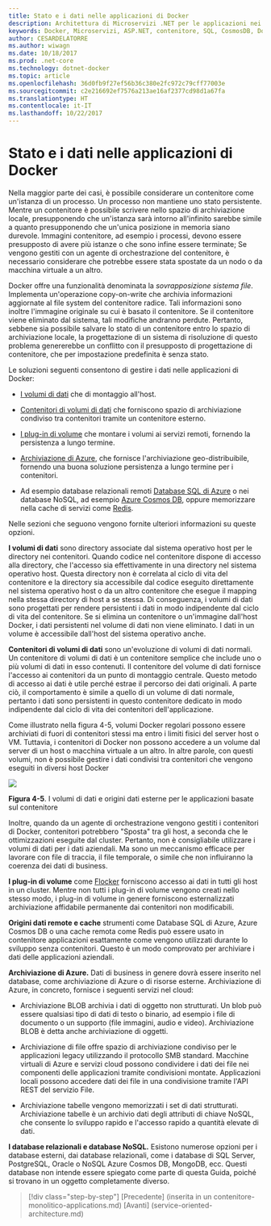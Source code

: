 ```yaml
---
title: Stato e i dati nelle applicazioni di Docker
description: Architettura di Microservizi .NET per le applicazioni nei contenitori .NET | Stato e i dati nelle applicazioni di Docker
keywords: Docker, Microservizi, ASP.NET, contenitore, SQL, CosmosDB, Docker
author: CESARDELATORRE
ms.author: wiwagn
ms.date: 10/18/2017
ms.prod: .net-core
ms.technology: dotnet-docker
ms.topic: article
ms.openlocfilehash: 36d0fb9f27ef56b36c380e2fc972c79cff77003e
ms.sourcegitcommit: c2e216692ef7576a213ae16af2377cd98d1a67fa
ms.translationtype: HT
ms.contentlocale: it-IT
ms.lasthandoff: 10/22/2017
---
```

# <a name="state-and-data-in-docker-applications"></a>Stato e i dati nelle applicazioni di Docker

Nella maggior parte dei casi, è possibile considerare un contenitore come un'istanza di un processo. Un processo non mantiene uno stato persistente. Mentre un contenitore è possibile scrivere nello spazio di archiviazione locale, presupponendo che un'istanza sarà intorno all'infinito sarebbe simile a quanto presupponendo che un'unica posizione in memoria siano durevole. Immagini contenitore, ad esempio i processi, devono essere presupposto di avere più istanze o che sono infine essere terminate; Se vengono gestiti con un agente di orchestrazione del contenitore, è necessario considerare che potrebbe essere stata spostate da un nodo o da macchina virtuale a un altro.

Docker offre una funzionalità denominata la *sovrapposizione sistema file*. Implementa un'operazione copy-on-write che archivia informazioni aggiornate al file system del contenitore radice. Tali informazioni sono inoltre l'immagine originale su cui è basato il contenitore. Se il contenitore viene eliminato dal sistema, tali modifiche andranno perdute. Pertanto, sebbene sia possibile salvare lo stato di un contenitore entro lo spazio di archiviazione locale, la progettazione di un sistema di risoluzione di questo problema genererebbe un conflitto con il presupposto di progettazione di contenitore, che per impostazione predefinita è senza stato.

Le soluzioni seguenti consentono di gestire i dati nelle applicazioni di Docker:

-   [I volumi di dati](https://docs.docker.com/engine/tutorials/dockervolumes/) che di montaggio all'host.

-   [Contenitori di volumi di dati](https://docs.docker.com/engine/tutorials/dockervolumes/#creating-and-mounting-a-data-volume-container) che forniscono spazio di archiviazione condiviso tra contenitori tramite un contenitore esterno.

-   [I plug-in di volume](https://docs.docker.com/engine/tutorials/dockervolumes/) che montare i volumi ai servizi remoti, fornendo la persistenza a lungo termine.

-   [Archiviazione di Azure](https://docs.microsoft.com/azure/storage/), che fornisce l'archiviazione geo-distribuibile, fornendo una buona soluzione persistenza a lungo termine per i contenitori.

-   Ad esempio database relazionali remoti [Database SQL di Azure](https://azure.microsoft.com/services/sql-database/) o nei database NoSQL, ad esempio [Azure Cosmos DB](https://docs.microsoft.com/azure/cosmos-db/introduction), oppure memorizzare nella cache di servizi come [Redis](https://redis.io/).

Nelle sezioni che seguono vengono fornite ulteriori informazioni su queste opzioni.

**I volumi di dati** sono directory associate dal sistema operativo host per le directory nei contenitori. Quando codice nel contenitore dispone di accesso alla directory, che l'accesso sia effettivamente in una directory nel sistema operativo host. Questa directory non è correlata al ciclo di vita del contenitore e la directory sia accessibile dal codice eseguito direttamente nel sistema operativo host o da un altro contenitore che esegue il mapping nella stessa directory di host a se stessa. Di conseguenza, i volumi di dati sono progettati per rendere persistenti i dati in modo indipendente dal ciclo di vita del contenitore. Se si elimina un contenitore o un'immagine dall'host Docker, i dati persistenti nel volume di dati non viene eliminato. I dati in un volume è accessibile dall'host del sistema operativo anche.

**Contenitori di volumi di dati** sono un'evoluzione di volumi di dati normali. Un contenitore di volumi di dati è un contenitore semplice che include uno o più volumi di dati in esso contenuti. Il contenitore del volume di dati fornisce l'accesso ai contenitori da un punto di montaggio centrale. Questo metodo di accesso ai dati è utile perché estrae il percorso dei dati originali. A parte ciò, il comportamento è simile a quello di un volume di dati normale, pertanto i dati sono persistenti in questo contenitore dedicato in modo indipendente dal ciclo di vita dei contenitori dell'applicazione.

Come illustrato nella figura 4-5, volumi Docker regolari possono essere archiviati di fuori di contenitori stessi ma entro i limiti fisici del server host o VM. Tuttavia, i contenitori di Docker non possono accedere a un volume dal server di un host o macchina virtuale a un altro. In altre parole, con questi volumi, non è possibile gestire i dati condivisi tra contenitori che vengono eseguiti in diversi host Docker

![](./media/image5.png)

**Figura 4-5**. I volumi di dati e origini dati esterne per le applicazioni basate sul contenitore

Inoltre, quando da un agente di orchestrazione vengono gestiti i contenitori di Docker, contenitori potrebbero "Sposta" tra gli host, a seconda che le ottimizzazioni eseguite dal cluster. Pertanto, non è consigliabile utilizzare i volumi di dati per i dati aziendali. Ma sono un meccanismo efficace per lavorare con file di traccia, il file temporale, o simile che non influiranno la coerenza dei dati di business.

**I plug-in di volume** come [Flocker](https://clusterhq.com/flocker/) forniscono accesso ai dati in tutti gli host in un cluster. Mentre non tutti i plug-in di volume vengono creati nello stesso modo, i plug-in di volume in genere forniscono esternalizzati archiviazione affidabile permanente dai contenitori non modificabili.

**Origini dati remote e cache** strumenti come Database SQL di Azure, Azure Cosmos DB o una cache remota come Redis può essere usato in contenitore applicazioni esattamente come vengono utilizzati durante lo sviluppo senza contenitori. Questo è un modo comprovato per archiviare i dati delle applicazioni aziendali.

**Archiviazione di Azure.** Dati di business in genere dovrà essere inserito nel database, come archiviazione di Azure o di risorse esterne. Archiviazione di Azure, in concreto, fornisce i seguenti servizi nel cloud:

-   Archiviazione BLOB archivia i dati di oggetto non strutturati. Un blob può essere qualsiasi tipo di dati di testo o binario, ad esempio i file di documento o un supporto (file immagini, audio e video). Archiviazione BLOB è detta anche archiviazione di oggetti.

-   Archiviazione di file offre spazio di archiviazione condiviso per le applicazioni legacy utilizzando il protocollo SMB standard. Macchine virtuali di Azure e servizi cloud possono condividere i dati dei file nei componenti delle applicazioni tramite condivisioni montate. Applicazioni locali possono accedere dati dei file in una condivisione tramite l'API REST del servizio File.

-   Archiviazione tabelle vengono memorizzati i set di dati strutturati. Archiviazione tabelle è un archivio dati degli attributi di chiave NoSQL, che consente lo sviluppo rapido e l'accesso rapido a quantità elevate di dati.

**I database relazionali e database NoSQL.** Esistono numerose opzioni per i database esterni, dai database relazionali, come i database di SQL Server, PostgreSQL, Oracle o NoSQL Azure Cosmos DB, MongoDB, ecc. Questi database non intende essere spiegato come parte di questa Guida, poiché si trovano in un oggetto completamente diverso.


>[!div class="step-by-step"]
[Precedente] (inserita in un contenitore-monolitico-applications.md) [Avanti] (service-oriented-architecture.md)
